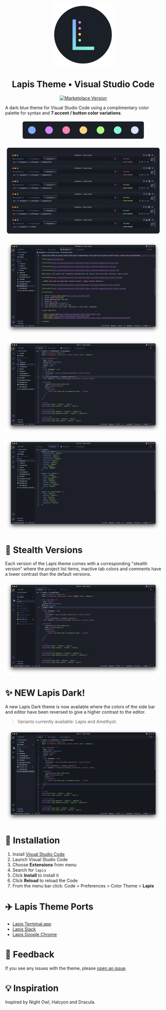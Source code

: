 <p align="center"><img style="width: 200px" src="https://raw.githubusercontent.com/aslbarnett/lapis-vscode/main/images/logo.png" /></p>

<div align="center">

# Lapis Theme • Visual Studio Code

</div>

<p align="center">
  <a href="https://marketplace.visualstudio.com/items?itemName=AlexBarnett.lapis-vscode">
    <img alt="Marketplace Version" src="https://vsmarketplacebadge.apphb.com/version/AlexBarnett.lapis-vscode.svg?subject=Version&colorA=1B1F27&colorB=83ABFC">
  </a>
</p>

A dark blue theme for Visual Studio Code using a complimentary color palette for syntax and **7 accent / button color variations**.

<div align="center">

<img width="400px" src="images/lapis-palette.png">

</div>

![Screenshot](https://raw.githubusercontent.com/aslbarnett/lapis-vscode/main/images/tab-variations.png)

![Screenshot](https://raw.githubusercontent.com/aslbarnett/lapis-vscode/main/images/lapis-readme.png)

![Screenshot](https://raw.githubusercontent.com/aslbarnett/lapis-vscode/main/images/lapis-index.png)

![Screenshot](https://raw.githubusercontent.com/aslbarnett/lapis-vscode/main/images/lapis-colors.png)

# 🥋 Stealth Versions

Each version of the Lapis theme comes with a corresponding "stealth version" where the project list items, inactive tab colors and comments have a lower contrast than the default versions.

![Screenshot](https://raw.githubusercontent.com/aslbarnett/lapis-vscode/main/images/lapis-index-stealth.png)

# ✨ NEW Lapis Dark!

A new Lapis Dark theme is now available where the colors of the side bar and editor have been reversed to give a higher contrast to the editor.

> Variants currently available: Lapis and Amethyst.

![Screenshot](https://raw.githubusercontent.com/aslbarnett/lapis-vscode/main/images/lapis-dark-index.png)

# 🚀 Installation

1.  Install [Visual Studio Code](https://code.visualstudio.com/)
2.  Launch Visual Studio Code
3.  Choose **Extensions** from menu
4.  Search for `lapis`
5.  Click **Install** to install it
6.  Click **Reload** to reload the Code
7.  From the menu bar click: Code > Preferences > Color Theme > **Lapis**

# ✈️ Lapis Theme Ports

- [Lapis Terminal.app](https://github.com/aslbarnett/lapis-theme-terminal-app)
- [Lapis Slack](https://github.com/aslbarnett/lapis-theme-slack)
- [Lapis Google Chrome](https://chrome.google.com/webstore/detail/lapis-chrome-theme/hmcmhgomamidaaodladnploplghibodb)

# 📝 Feedback

If you see any issues with the theme, please [open an issue](https://github.com/aslbarnett/lapis-vscode/issues).

# 💡 Inspiration

Inspired by Night Owl, Halcyon and Dracula.
